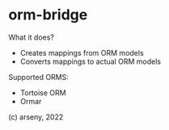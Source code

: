 # orm-bridge

What it does?

* Creates mappings from ORM models
* Converts mappings to actual ORM models

Supported ORMS:

* Tortoise ORM
* Ormar

(c) arseny, 2022